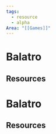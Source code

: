 ```yaml
---
tags:
  - resource
  - alpha
Area: "[[Games]]"
---
```


# Balatro


## Resources

# Balatro


## Resources
